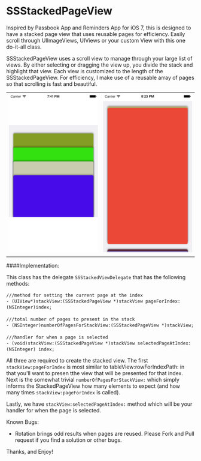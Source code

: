 SSStackedPageView
=================

Inspired by Passbook App and Reminders App for iOS 7, this is designed to have a stacked page view that uses reusable pages for efficiency. Easily scroll through UIImageViews, UIViews or your custom View with this one do-it-all class.


SSStackedPageView uses a scroll view to manage through your large list of views. By either selecting or dragging the view up, you divide the stack and highlight that view. Each view is customized to the length of the SSStackedPageView. For efficiency, I make use of a reusable array of pages so that scrolling is fast and beautiful.

|                       |                       |
|  -------------------  |  ------------------- |
| ![](screenshot1.png)  | ![](screenshot2.png)  |
|                       |                       |

####Implementation:

This class has the delegate ```SSStackedViewDelegate``` that has the following methods:

```
///method for setting the current page at the index
- (UIView*)stackView:(SSStackedPageView *)stackView pageForIndex:(NSInteger)index;

///total number of pages to present in the stack
- (NSInteger)numberOfPagesForStackView:(SSStackedPageView *)stackView;

///handler for when a page is selected
- (void)stackView:(SSStackedPageView *)stackView selectedPageAtIndex:(NSInteger) index;
```

All three are required to create the stacked view. The first ```stackView:pageForIndex``` is most similar to tableView:rowForIndexPath: in that you'll want to presen tthe view that will be presented for that index. Next is the somewhat trivial ```numberOfPagesForStackView:``` which simply informs the StackedPageView how many elements to expect (and how many times ```stackView:pageForIndex``` is called). 

Lastly, we have ```stackView:selectedPageAtIndex:``` method which will be your handler for when the page is selected. 

Known Bugs:
- Rotation brings odd results when pages are reused. Please Fork and Pull request if you find a solution or other bugs.


Thanks, and Enjoy!
